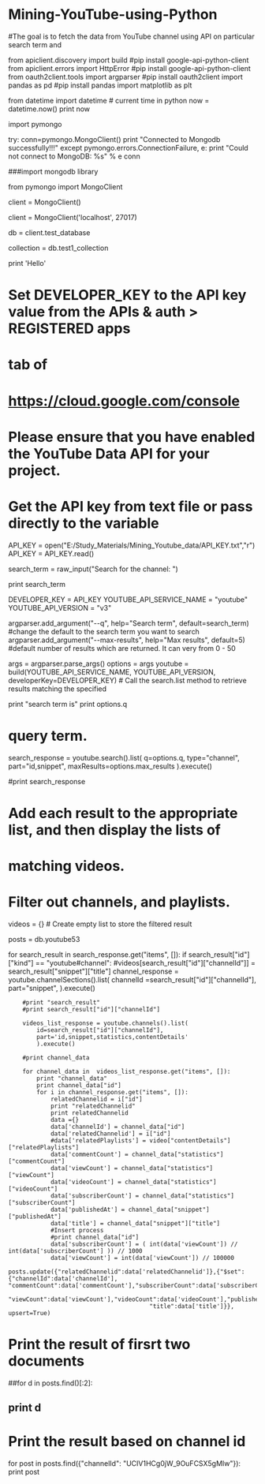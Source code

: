 # Mining-YouTube-using-Python
#The goal is to fetch the data from YouTube channel using API on particular search term and 


from apiclient.discovery import build #pip install google-api-python-client
from apiclient.errors import HttpError #pip install google-api-python-client
from oauth2client.tools import argparser #pip install oauth2client
import pandas as pd #pip install pandas
import matplotlib as plt

from datetime import datetime # current time in python
now = datetime.now()
print now

import pymongo

try:
    conn=pymongo.MongoClient()
    print "Connected to Mongodb successfully!!!"
except pymongo.errors.ConnectionFailure, e:
   print "Could not connect to MongoDB: %s" % e 
conn
 
###import mongodb library

from pymongo import MongoClient

client = MongoClient()

client = MongoClient('localhost', 27017)

db = client.test_database

collection = db.test1_collection
    
print 'Hello'



# Set DEVELOPER_KEY to the API key value from the APIs & auth > REGISTERED apps
# tab of
# https://cloud.google.com/console
# Please ensure that you have enabled the YouTube Data API for your project.


# Get the API key from text file or pass directly to the variable

API_KEY = open("E:/Study_Materials/Mining_Youtube_data/API_KEY.txt","r")
API_KEY = API_KEY.read()

search_term = raw_input("Search for the channel: ")

print search_term

DEVELOPER_KEY = API_KEY
YOUTUBE_API_SERVICE_NAME = "youtube"
YOUTUBE_API_VERSION = "v3"

argparser.add_argument("--q", help="Search term", default=search_term) #change the default to the search term you want to search
argparser.add_argument("--max-results", help="Max results", default=5) #default number of results which are returned. It can very from 0 - 50

args = argparser.parse_args()
options = args
youtube = build(YOUTUBE_API_SERVICE_NAME, YOUTUBE_API_VERSION, developerKey=DEVELOPER_KEY) # Call the search.list method to retrieve results matching the specified

print "search term is"
print options.q

# query term.

search_response = youtube.search().list(
 q=options.q,
 type="channel",
 part="id,snippet",
 maxResults=options.max_results
).execute()



#print search_response
# Add each result to the appropriate list, and then display the lists of
# matching videos.
# Filter out channels, and playlists.

videos = {} # Create empty list to store the filtered result

posts = db.youtube53

for search_result in search_response.get("items", []):
    if search_result["id"]["kind"] == "youtube#channel":
        #videos[search_result["id"]["channelId"]] = search_result["snippet"]["title"]
        channel_response = youtube.channelSections().list(
            channelId =search_result["id"]["channelId"],
            part="snippet",
            ).execute()

        #print "search_result"
        #print search_result["id"]["channelId"]

        videos_list_response = youtube.channels().list(
            id=search_result["id"]["channelId"],
            part='id,snippet,statistics,contentDetails'
            ).execute()

        #print channel_data

        for channel_data in  videos_list_response.get("items", []):
            print "channel_data"
            print channel_data["id"]
            for i in channel_response.get("items", []):
                relatedChannelid = i["id"]
                print "relatedChannelid"
                print relatedChannelid
                data ={}
                data['channelId'] = channel_data["id"]
                data['relatedChannelid'] = i["id"]
                #data['relatedPlaylists'] = video["contentDetails"]["relatedPlaylists"]
                data['commentCount'] = channel_data["statistics"]["commentCount"]
                data['viewCount'] = channel_data["statistics"]["viewCount"]
                data['videoCount'] = channel_data["statistics"]["videoCount"]
                data['subscriberCount'] = channel_data["statistics"]["subscriberCount"]
                data['publishedAt'] = channel_data["snippet"]["publishedAt"]
                data['title'] = channel_data["snippet"]["title"]
                #Insert process
                #print channel_data["id"]
                data['subscriberCount'] = ( int(data['viewCount']) // int(data['subscriberCount'] )) // 1000
                data['viewCount'] = int(data['viewCount']) // 100000
                posts.update({"relatedChannelid":data['relatedChannelid']},{"$set":{"channelId":data['channelId'], "commentCount":data['commentCount'],"subscriberCount":data['subscriberCount'],
                                            "viewCount":data['viewCount'],"videoCount":data['videoCount'],"publishedAt":data['publishedAt'],
                                            "title":data['title']}}, upsert=True)


# Print the result of firsrt two documents
##for d in posts.find()[:2]:
##	print d


# Print the result based on channel id 
for post in posts.find({"channelId": "UCIV1HCg0jW_9OuFCSX5gMIw"}):
    print post





